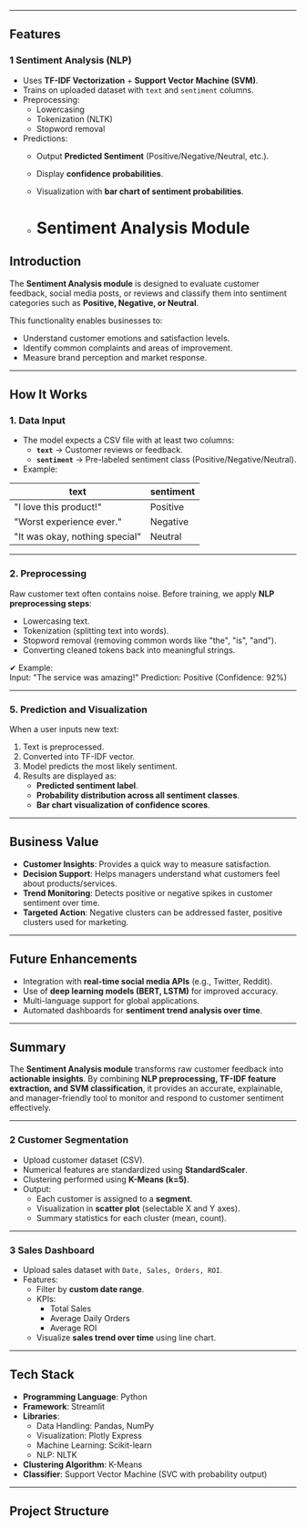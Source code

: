 
---

##  Features  

### 1️ Sentiment Analysis (NLP)  
- Uses **TF-IDF Vectorization** + **Support Vector Machine (SVM)**.  
- Trains on uploaded dataset with `text` and `sentiment` columns.  
- Preprocessing:  
  - Lowercasing  
  - Tokenization (NLTK)  
  - Stopword removal  
- Predictions:  
  - Output **Predicted Sentiment** (Positive/Negative/Neutral, etc.).  
  - Display **confidence probabilities**.  
  - Visualization with **bar chart of sentiment probabilities**.
 
  - #  Sentiment Analysis Module  

##  Introduction  
The **Sentiment Analysis module** is designed to evaluate customer feedback, social media posts, or reviews and classify them into sentiment categories such as **Positive, Negative, or Neutral**.  

This functionality enables businesses to:  
- Understand customer emotions and satisfaction levels.  
- Identify common complaints and areas of improvement.  
- Measure brand perception and market response.  

---

##  How It Works  

### 1. Data Input  
- The model expects a CSV file with at least two columns:  
  - **`text`** → Customer reviews or feedback.  
  - **`sentiment`** → Pre-labeled sentiment class (Positive/Negative/Neutral).  
- Example:  

| text                           | sentiment   |  
|--------------------------------|-------------|  
| "I love this product!"         | Positive    |  
| "Worst experience ever."       | Negative    |  
| "It was okay, nothing special" | Neutral     |  

---

### 2. Preprocessing  
Raw customer text often contains noise. Before training, we apply **NLP preprocessing steps**:  
- Lowercasing text.  
- Tokenization (splitting text into words).  
- Stopword removal (removing common words like "the", "is", "and").  
- Converting cleaned tokens back into meaningful strings.  

✔ Example:  
Input: "The service was amazing!"
Prediction: Positive (Confidence: 92%)

---

### 5. Prediction and Visualization  
When a user inputs new text:  
1. Text is preprocessed.  
2. Converted into TF-IDF vector.  
3. Model predicts the most likely sentiment.  
4. Results are displayed as:  
   - **Predicted sentiment label**.  
   - **Probability distribution across all sentiment classes**.  
   - **Bar chart visualization of confidence scores**.  

---

##  Business Value  

-  **Customer Insights**: Provides a quick way to measure satisfaction.  
-  **Decision Support**: Helps managers understand what customers feel about products/services.  
-  **Trend Monitoring**: Detects positive or negative spikes in customer sentiment over time.  
-  **Targeted Action**: Negative clusters can be addressed faster, positive clusters used for marketing.  

---

##  Future Enhancements  

- Integration with **real-time social media APIs** (e.g., Twitter, Reddit).  
- Use of **deep learning models (BERT, LSTM)** for improved accuracy.  
- Multi-language support for global applications.  
- Automated dashboards for **sentiment trend analysis over time**.  

---

##  Summary  

The **Sentiment Analysis module** transforms raw customer feedback into **actionable insights**. By combining **NLP preprocessing, TF-IDF feature extraction, and SVM classification**, it provides an accurate, explainable, and manager-friendly tool to monitor and respond to customer sentiment effectively.  


---

### 2️ Customer Segmentation  
- Upload customer dataset (CSV).  
- Numerical features are standardized using **StandardScaler**.  
- Clustering performed using **K-Means (k=5)**.  
- Output:  
  - Each customer is assigned to a **segment**.  
  - Visualization in **scatter plot** (selectable X and Y axes).  
  - Summary statistics for each cluster (mean, count).  

---

### 3️ Sales Dashboard  
- Upload sales dataset with `Date, Sales, Orders, ROI`.  
- Features:  
  - Filter by **custom date range**.  
  - KPIs:  
    -  Total Sales  
    -  Average Daily Orders  
    -  Average ROI  
  - Visualize **sales trend over time** using line chart.  

---

##  Tech Stack  

- **Programming Language**: Python  
- **Framework**: Streamlit  
- **Libraries**:  
  - Data Handling: Pandas, NumPy  
  - Visualization: Plotly Express  
  - Machine Learning: Scikit-learn  
  - NLP: NLTK  
- **Clustering Algorithm**: K-Means  
- **Classifier**: Support Vector Machine (SVC with probability output)  

---

## Project Structure  



